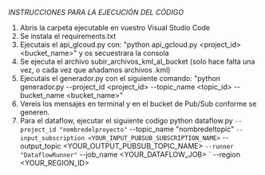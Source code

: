 *INSTRUCCIONES PARA LA EJECUCIÓN DEL CÓDIGO*

1. Abris la carpeta ejecutable en vuestro Visual Studio Code
2. Se instala el requirements.txt
3. Ejecutais el api_glcoud.py con: "python api_gcloud.py <project_id> <bucket_name>" y os secuestrara la consola
4. Se ejecuta el archivo subir_archivos_kml_al_bucket (solo hace falta una vez, o cada vez que añadamos archivos .kml)
5. Ejecutais el generador.py con el siguiente comando: "python generador.py --project_id <project_id> --topic_name <topic_id> --bucket_name <bucket_name>"
6. Vereis los mensajes en terminal y en el bucket de Pub/Sub conforme se generen.
7. Para el dataflow, ejecutar el siguiente codigo 
python dataflow.py `
    --project_id "nombredelproyecto" `
	--topic_name "nombredeltopic" `
    --input_subscription <YOUR_INPUT_PUBSUB_SUBSCRIPTION_NAME> `
    --output_topic <YOUR_OUTPUT_PUBSUB_TOPIC_NAME> `
    --runner "DataflowRunner" `
    --job_name <YOUR_DATAFLOW_JOB> `
    --region <YOUR_REGION_ID> 